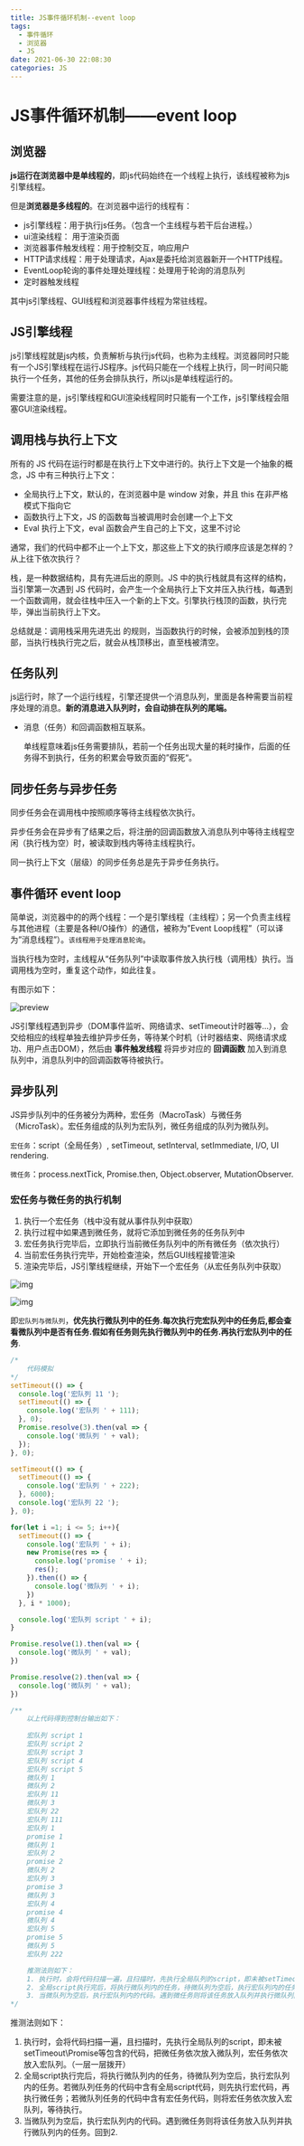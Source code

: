 ```yaml
---
title: JS事件循环机制--event loop
tags: 
  - 事件循环
  - 浏览器
  - JS
date: 2021-06-30 22:08:30
categories: JS
---
```




# JS事件循环机制——event loop

## 浏览器

**js运行在浏览器中是单线程的**，即js代码始终在一个线程上执行，该线程被称为js引擎线程。

但是**浏览器是多线程的**。在浏览器中运行的线程有：

* js引擎线程：用于执行js任务。（包含一个主线程与若干后台进程。）
* ui渲染线程： 用于渲染页面
* 浏览器事件触发线程：用于控制交互，响应用户
* HTTP请求线程：用于处理请求，Ajax是委托给浏览器新开一个HTTP线程。
* EventLoop轮询的事件处理处理线程：处理用于轮询的消息队列
* 定时器触发线程

其中js引擎线程、GUI线程和浏览器事件线程为常驻线程。



## JS引擎线程

js引擎线程就是js内核，负责解析与执行js代码，也称为主线程。浏览器同时只能有一个JS引擎线程在运行JS程序。js代码只能在一个线程上执行，同一时间只能执行一个任务，其他的任务会排队执行，所以js是单线程运行的。

需要注意的是，js引擎线程和GUI渲染线程同时只能有一个工作，js引擎线程会阻塞GUI渲染线程。



## 调用栈与执行上下文

所有的 JS 代码在运行时都是在执行上下文中进行的。执行上下文是一个抽象的概念，JS 中有三种执行上下文：

- 全局执行上下文，默认的，在浏览器中是 window 对象，并且 this 在非严格模式下指向它
- 函数执行上下文，JS 的函数每当被调用时会创建一个上下文
- Eval 执行上下文，eval 函数会产生自己的上下文，这里不讨论

通常，我们的代码中都不止一个上下文，那这些上下文的执行顺序应该是怎样的？从上往下依次执行？

栈，是一种数据结构，具有先进后出的原则。JS 中的执行栈就具有这样的结构，当引擎第一次遇到 JS 代码时，会产生一个全局执行上下文并压入执行栈，每遇到一个函数调用，就会往栈中压入一个新的上下文。引擎执行栈顶的函数，执行完毕，弹出当前执行上下文。

总结就是：调用栈采用先进先出 的规则，当函数执行的时候，会被添加到栈的顶部，当执行栈执行完之后，就会从栈顶移出，直至栈被清空。

## 任务队列

js运行时，除了一个运行线程，引擎还提供一个消息队列，里面是各种需要当前程序处理的消息。**新的消息进入队列时，会自动排在队列的尾端。**

* 消息（任务）和回调函数相互联系。

  单线程意味着js任务需要排队，若前一个任务出现大量的耗时操作，后面的任务得不到执行，任务的积累会导致页面的”假死“。



## 同步任务与异步任务

同步任务会在调用栈中按照顺序等待主线程依次执行。

异步任务会在异步有了结果之后，将注册的回调函数放入消息队列中等待主线程空闲（执行栈为空）时，被读取到栈内等待主线程执行。

同一执行上下文（层级）的同步任务总是先于异步任务执行。



## 事件循环 event loop

简单说，浏览器中的的两个线程：一个是引擎线程（主线程）；另一个负责主线程与其他进程（主要是各种I/O操作）的通信，被称为”Event Loop线程”（可以译为”消息线程”）。`该线程用于处理消息轮询`。

当执行栈为空时，主线程从“任务队列”中读取事件放入执行栈（调用栈）执行。当调用栈为空时，重复这个动作，如此往复。

有图示如下：

![preview](https://pic4.zhimg.com/v2-da078fa3eadf3db4bf455904ae06f84b_r.jpg)

JS引擎线程遇到异步（DOM事件监听、网络请求、setTimeout计时器等...），会交给相应的线程单独去维护异步任务，等待某个时机（计时器结束、网络请求成功、用户点击DOM），然后由 **事件触发线程** 将异步对应的 **回调函数** 加入到消息队列中，消息队列中的回调函数等待被执行。

## 异步队列

JS异步队列中的任务被分为两种，宏任务（MacroTask）与微任务（MicroTask）。宏任务组成的队列为宏队列，微任务组成的队列为微队列。

`宏任务`：script（全局任务）, setTimeout, setInterval, setImmediate, I/O, UI rendering.

`微任务`：process.nextTick, Promise.then, Object.observer, MutationObserver.

### 宏任务与微任务的执行机制

1. 执行一个宏任务（栈中没有就从事件队列中获取）
2. 执行过程中如果遇到微任务，就将它添加到微任务的任务队列中
3. 宏任务执行完毕后，立即执行当前微任务队列中的所有微任务（依次执行）
4. 当前宏任务执行完毕，开始检查渲染，然后GUI线程接管渲染
5. 渲染完毕后，JS引擎线程继续，开始下一个宏任务（从宏任务队列中获取）

![img](https://pic2.zhimg.com/v2-d1ca0d6b13501044a5f74c99becbcd3d_b.webp)

![img](https://pic3.zhimg.com/80/v2-d6406cc50f2f5f2c9080101e1f07bd7e_720w.jpg)

即`宏队列与微队列`，**优先执行微队列中的任务.每次执行完宏队列中的任务后,都会查看微队列中是否有任务.假如有任务则先执行微队列中的任务.再执行宏队列中的任务**.

```js
/*
	代码模拟
*/
setTimeout(() => {
  console.log('宏队列 11 ');
  setTimeout(() => {
    console.log('宏队列 ' + 111);
  }, 0);
  Promise.resolve(3).then(val => {
    console.log('微队列 ' + val);
  });
}, 0);

setTimeout(() => {
  setTimeout(() => {
    console.log('宏队列 ' + 222);
  }, 6000);
  console.log('宏队列 22 ');
}, 0);

for(let i =1; i <= 5; i++){
  setTimeout(() => {
    console.log('宏队列 ' + i);
    new Promise(res => {
      console.log('promise ' + i);
      res();
    }).then(() => {
      console.log('微队列 ' + i);
    })
  }, i * 1000);

  console.log('宏队列 script ' + i);
}

Promise.resolve(1).then(val => {
  console.log('微队列 ' + val);
})

Promise.resolve(2).then(val => {
  console.log('微队列 ' + val);
})

/**
	以上代码得到控制台输出如下：
	
	宏队列 script 1
    宏队列 script 2
    宏队列 script 3
    宏队列 script 4
    宏队列 script 5
    微队列 1
    微队列 2
    宏队列 11 
    微队列 3
    宏队列 22 
    宏队列 111
    宏队列 1
    promise 1
    微队列 1
    宏队列 2
    promise 2
    微队列 2
    宏队列 3
    promise 3
    微队列 3
    宏队列 4
    promise 4
    微队列 4
    宏队列 5
    promise 5
    微队列 5
    宏队列 222

	推测法则如下：
	1. 执行时，会将代码扫描一遍，且扫描时，先执行全局队列的script，即未被setTimeout\Promise等包含的代码，把微任务依次放入微队列，宏任务依次放入宏队列。（一层一层拨开）
	2. 全局script执行完后，将执行微队列内的任务，待微队列为空后，执行宏队列内的任务。若微队列任务的代码中含有全局script代码，则先执行宏代码，再执行微任务；若微队列任务的代码中含有宏任务代码，则将宏任务依次放入宏队列，等待执行。
	3. 当微队列为空后，执行宏队列内的代码。遇到微任务则将该任务放入队列并执行微队列内的任务。回到2.
*/
```

推测法则如下：

1. 执行时，会将代码扫描一遍，且扫描时，先执行全局队列的script，即未被setTimeout\Promise等包含的代码，把微任务依次放入微队列，宏任务依次放入宏队列。（一层一层拨开）
2. 全局script执行完后，将执行微队列内的任务，待微队列为空后，执行宏队列内的任务。若微队列任务的代码中含有全局script代码，则先执行宏代码，再执行微任务；若微队列任务的代码中含有宏任务代码，则将宏任务依次放入宏队列，等待执行。
3. 当微队列为空后，执行宏队列内的代码。遇到微任务则将该任务放入队列并执行微队列内的任务。回到2.

